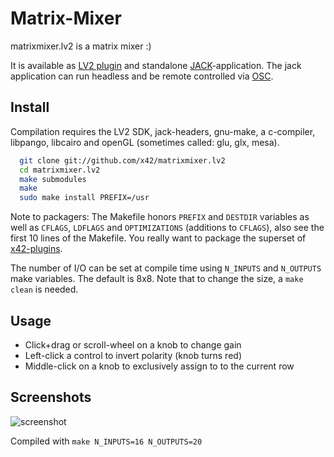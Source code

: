 Matrix-Mixer
============

matrixmixer.lv2 is a matrix mixer :)

It is available as [LV2 plugin](http://lv2plug.in/) and standalone [JACK](http://jackaudio.org/)-application.
The jack application can run headless and be remote controlled via [OSC](http://opensoundcontrol.org/).

Install
-------

Compilation requires the LV2 SDK, jack-headers, gnu-make, a c-compiler,
libpango, libcairo and openGL (sometimes called: glu, glx, mesa).

```bash
  git clone git://github.com/x42/matrixmixer.lv2
  cd matrixmixer.lv2
  make submodules
  make
  sudo make install PREFIX=/usr
```

Note to packagers: The Makefile honors `PREFIX` and `DESTDIR` variables as well
as `CFLAGS`, `LDFLAGS` and `OPTIMIZATIONS` (additions to `CFLAGS`), also
see the first 10 lines of the Makefile.
You really want to package the superset of [x42-plugins](https://github.com/x42/x42-plugins).

The number of I/O can be set at compile time using `N_INPUTS` and `N_OUTPUTS` make variables.
The default is 8x8. Note that to change the size, a `make clean` is needed.

Usage
-----
* Click+drag or scroll-wheel on a knob to change gain
* Left-click a control to invert polarity (knob turns red)
* Middle-click on a knob to exclusively assign to to the current row

Screenshots
-----------

![screenshot](https://raw.github.com/x42/matrixmixer.lv2/master/img/matrix16x20.png "MatrixMixer 16x20 GUI")

Compiled with `make N_INPUTS=16 N_OUTPUTS=20`
